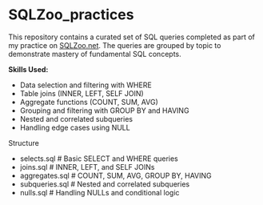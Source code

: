 # SQLZoo_practices
This repository contains a curated set of SQL queries completed as part of my practice on [SQLZoo.net](https://sqlzoo.net/). The queries are grouped by topic to demonstrate mastery of fundamental SQL concepts.

**Skills Used:**
- Data selection and filtering with WHERE
- Table joins (INNER, LEFT, SELF JOIN)
- Aggregate functions (COUNT, SUM, AVG)
- Grouping and filtering with GROUP BY and HAVING
- Nested and correlated subqueries
- Handling edge cases using NULL

Structure
- selects.sql           # Basic SELECT and WHERE queries
- joins.sql             # INNER, LEFT, and SELF JOINs
- aggregates.sql        # COUNT, SUM, AVG, GROUP BY, HAVING
- subqueries.sql        # Nested and correlated subqueries
- nulls.sql             # Handling NULLs and conditional logic

